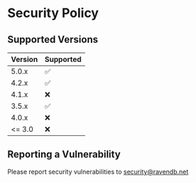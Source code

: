 # Security Policy

## Supported Versions

| Version | Supported          |
| ------- | ------------------ |
| 5.0.x   | :white_check_mark: |
| 4.2.x   | :white_check_mark: |
| 4.1.x   | :x:                |
| 3.5.x   | :white_check_mark: |
| 4.0.x   | :x:                |
| <= 3.0  | :x:                |

## Reporting a Vulnerability

Please report security vulnerabilities to security@ravendb.net
